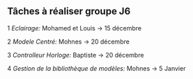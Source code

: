 Tâches à réaliser groupe J6
---------------------------

1 *Eclairage:* Mohamed et Louis -> 15 décembre

2 *Modele Centré:* Mohnes ->  20 décembre

3 *Controlleur Horloge:* Baptiste -> 20 décembre

4 *Gestion de la bibliothèque de modèles:* Mohnes -> 5 Janvier

